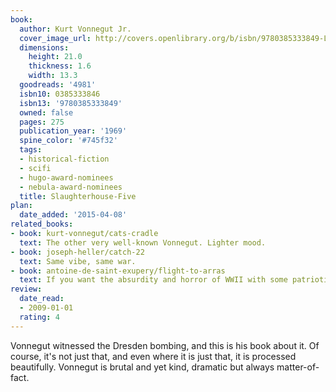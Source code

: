 ```yaml
---
book:
  author: Kurt Vonnegut Jr.
  cover_image_url: http://covers.openlibrary.org/b/isbn/9780385333849-L.jpg
  dimensions:
    height: 21.0
    thickness: 1.6
    width: 13.3
  goodreads: '4981'
  isbn10: 0385333846
  isbn13: '9780385333849'
  owned: false
  pages: 275
  publication_year: '1969'
  spine_color: '#745f32'
  tags:
  - historical-fiction
  - scifi
  - hugo-award-nominees
  - nebula-award-nominees
  title: Slaughterhouse-Five
plan:
  date_added: '2015-04-08'
related_books:
- book: kurt-vonnegut/cats-cradle
  text: The other very well-known Vonnegut. Lighter mood.
- book: joseph-heller/catch-22
  text: Same vibe, same war.
- book: antoine-de-saint-exupery/flight-to-arras
  text: If you want the absurdity and horror of WWII with some patriotism and sensemaking.
review:
  date_read:
  - 2009-01-01
  rating: 4
---
```


Vonnegut witnessed the Dresden bombing, and this is his book about it. Of course, it's not just that, and even where it
is just that, it is processed beautifully. Vonnegut is brutal and yet kind, dramatic but always matter-of-fact.
